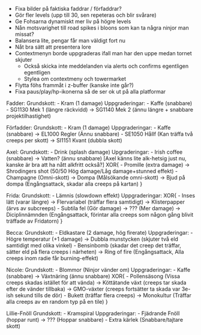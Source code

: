 - Fixa bilder på faktiska faddrar / förfaddrar?
- Gör fler levels (upp till 30, sen repeteras och blir svårare)
- Ge Fohsarna dynamiskt mer liv på högre levels
- Nån motsvarighet till road spikes i bloons som kan ta några ninjor man missat?
- Balansera lite, pengar får man väldigt fort nu
- Nåt bra sätt att presentera lore
- Contextmenyn borde uppgraderas ifall man har den uppe medan tornet skjuter
    - Också skicka inte meddelanden via alerts och confirms egentligen egentligen
    - Stylea om contextmeny och towermarket
- Flytta föhs frammåt i z-buffer (kanske inte går?)
- Fixa paus/play/hp-ikonerna så de ser ok ut på alla platformar

Fadder:
	Grundskott:
	- Kram (1 damage)
	Uppgraderingar:
	- Kaffe (snabbare)
	- SG1130 Mek 1 (längre räckvidd) -> SG1140 Mek 2 (ännu längre + snabbare projektilhastighet)

Förfadder:
	Grundskott:
	- Kram (1 damage)
	Uppgraderingar:
	- Kaffe (snabbare) -> EL1000 Regler (Ännu snabbare)
	- SE1050 Hållf (Kan träffa två creeps per skott) -> SI1151 Kvant (dubbla skott)


Axel:
	Grundskott:
	- Drink (splash damage)
	Upgraderingar:
	- Irish coffee (snabbare) -> Vatten? (ännu snabbare) [Axel känns lite alk-hetsig just nu, kanske är bra att ha nått alkfritt också?]
	XOR{
		- Promille (extra damage) -> Shrodingers shot (50/50 Hög damage/Låg damage+stunned effekt)
		- Champagne (Omni-skott) -> Dompa (Målsökande omni-skott) -> Bjud på dompa (Engångsattack, skadar alla creeps på kartan)
	}

Frida:
	Grundskott:
	- Lämnis (slowdown effekt)
	Uppgraderingar:
	XOR{
		- Inses lätt (varar längre) -> Flervariabel (träffar flera samtidigt) -> Klisterpapper (ärvs av subcreeps)
		- Subtila fel (Gör damage) -> ??? (Mer damage) -> Diciplinnämnden (Engångsattack, förintar alla creeps som någon gång blivit träffade av Fridatorn)
	}

Becca:
	Grundskott:
	- Eldkastare (2 damage, hög firerate)
	Uppgraderingar:
	- Högre temperatur (+1 damage) -> Dubbla munstycken (skjuter två eld samtidigt med olika vinkel) 
	- Bensinbomb (skadar det creep det träffar, sätter eld på flera creeps i närheten) -> Ring of fire (Engångsattack, Alla creeps inom radie får burning-effekt)

Nicole:
	Grundskott:
	- Blommor (Ninjor vänder om)
	Uppgraderingar:
	- Kaffe (snabbare) -> Växtnäring (ännu snabbare)
	XOR{
		- Pollensäsong (Vissa creeps skadas istället för att vända) -> Köttätande växt (creeps tar skada efter de vänder tillbaka) -> GMO-växter (creeps fortsätter ta skada var 3e-ish sekund tills de dör)
		- Bukett (träffar flera creeps) -> Monokultur (Träffar alla creeps av en random typ på en tile)
	}

Lillie-Fnöll
	Grundskott:
	- Kramspiral
	Uppgraderingar:
	- Fjädrande Fnöll (hoppar runt) -> ??? (Hoppar snabbare)
	- Extra kärlek (Snabbare/tajtare skott)